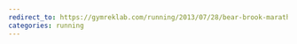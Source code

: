 ```yaml
---
redirect_to: https://gymreklab.com/running/2013/07/28/bear-brook-marathon.html
categories: running
---
```

